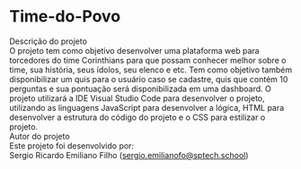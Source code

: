 # Time-do-Povo

Descrição do projeto
<br>
O projeto tem como objetivo desenvolver uma plataforma web para torcedores do time Corinthians para que possam conhecer melhor sobre o time, sua história, seus ídolos, seu elenco e etc. Tem como objetivo também disponibilizar um quis para o usuário caso se cadastre, quis que contém 10 perguntas e sua pontuação será disponibilizada em uma dashboard. O projeto utilizará a IDE Visual Studio Code para desenvolver o projeto, utilizando as linguagens JavaScript para desenvolver a lógica, HTML para desenvolver a estrutura do código do projeto e o CSS para estilizar o projeto.
<br>
Autor do projeto
<br>
Este projeto foi desenvolvido por:
<br>
Sergio Ricardo Emiliano Filho (sergio.emilianofo@sptech.school)
